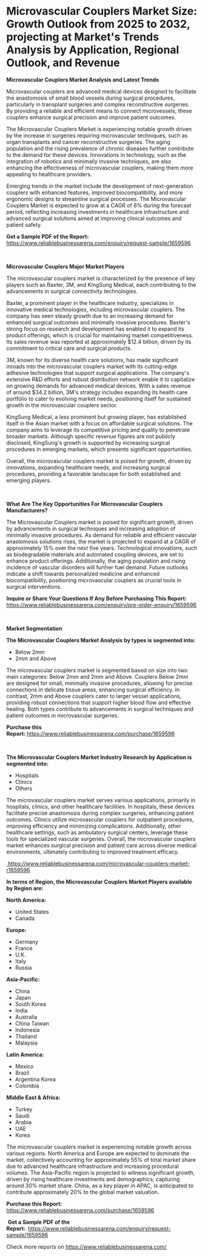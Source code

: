<p><h1>Microvascular Couplers Market Size: Growth Outlook from 2025 to 2032, projecting at Market's Trends Analysis by Application, Regional Outlook, and Revenue</h1></p><p><strong>Microvascular Couplers Market Analysis and Latest Trends</strong></p>
<p><p>Microvascular couplers are advanced medical devices designed to facilitate the anastomosis of small blood vessels during surgical procedures, particularly in transplant surgeries and complex reconstructive surgeries. By providing a reliable and efficient means to connect microvessels, these couplers enhance surgical precision and improve patient outcomes.</p><p>The Microvascular Couplers Market is experiencing notable growth driven by the increase in surgeries requiring microvascular techniques, such as organ transplants and cancer reconstructive surgeries. The aging population and the rising prevalence of chronic diseases further contribute to the demand for these devices. Innovations in technology, such as the integration of robotics and minimally invasive techniques, are also enhancing the effectiveness of microvascular couplers, making them more appealing to healthcare providers.</p><p>Emerging trends in the market include the development of next-generation couplers with enhanced features, improved biocompatibility, and more ergonomic designs to streamline surgical processes. The Microvascular Couplers Market is expected to grow at a CAGR of 6% during the forecast period, reflecting increasing investments in healthcare infrastructure and advanced surgical solutions aimed at improving clinical outcomes and patient safety.</p></p>
<p><strong>Get a Sample PDF of the Report:&nbsp;</strong> <a href="https://www.reliablebusinessarena.com/enquiry/request-sample/1659596?utm_campaign=3354&utm_medium=2&utm_source=Github&utm_content=ia&utm_term=23032025&utm_id=microvascular-couplers">https://www.reliablebusinessarena.com/enquiry/request-sample/1659596</a></p>
<p>&nbsp;</p>
<p><strong>Microvascular Couplers Major Market Players</strong></p>
<p><p>The microvascular couplers market is characterized by the presence of key players such as Baxter, 3M, and KingSung Medical, each contributing to the advancements in surgical connectivity technologies.</p><p>Baxter, a prominent player in the healthcare industry, specializes in innovative medical technologies, including microvascular couplers. The company has seen steady growth due to an increasing demand for enhanced surgical outcomes and minimally invasive procedures. Baxter's strong focus on research and development has enabled it to expand its product offerings, which is crucial for maintaining market competitiveness. Its sales revenue was reported at approximately $12.4 billion, driven by its commitment to critical care and surgical products.</p><p>3M, known for its diverse health care solutions, has made significant inroads into the microvascular couplers market with its cutting-edge adhesive technologies that support surgical applications. The company's extensive R&D efforts and robust distribution network enable it to capitalize on growing demands for advanced medical devices. With a sales revenue of around $34.2 billion, 3M's strategy includes expanding its health care portfolio to cater to evolving market needs, positioning itself for sustained growth in the microvascular couplers sector.</p><p>KingSung Medical, a less prominent but growing player, has established itself in the Asian market with a focus on affordable surgical solutions. The company aims to leverage its competitive pricing and quality to penetrate broader markets. Although specific revenue figures are not publicly disclosed, KingSung's growth is supported by increasing surgical procedures in emerging markets, which presents significant opportunities.</p><p>Overall, the microvascular couplers market is poised for growth, driven by innovations, expanding healthcare needs, and increasing surgical procedures, providing a favorable landscape for both established and emerging players.</p></p>
<p>&nbsp;</p>
<p><strong>What Are The Key Opportunities For Microvascular Couplers Manufacturers?</strong></p>
<p><p>The Microvascular Couplers market is poised for significant growth, driven by advancements in surgical techniques and increasing adoption of minimally invasive procedures. As demand for reliable and efficient vascular anastomosis solutions rises, the market is projected to expand at a CAGR of approximately 15% over the next five years. Technological innovations, such as biodegradable materials and automated coupling devices, are set to enhance product offerings. Additionally, the aging population and rising incidence of vascular disorders will further fuel demand. Future outlooks indicate a shift towards personalized medicine and enhanced biocompatibility, positioning microvascular couplers as crucial tools in surgical interventions.</p></p>
<p><strong>Inquire or Share Your Questions If Any Before Purchasing This Report:</strong> <a href="https://www.reliablebusinessarena.com/enquiry/pre-order-enquiry/1659596?utm_campaign=3354&utm_medium=2&utm_source=Github&utm_content=ia&utm_term=23032025&utm_id=microvascular-couplers">https://www.reliablebusinessarena.com/enquiry/pre-order-enquiry/1659596</a></p>
<p>&nbsp;</p>
<p><strong>Market Segmentation</strong></p>
<p><strong>The Microvascular Couplers Market Analysis by types is segmented into:</strong></p>
<p><ul><li>Below 2mm</li><li>2mm and Above</li></ul></p>
<p><p>The microvascular couplers market is segmented based on size into two main categories: Below 2mm and 2mm and Above. Couplers Below 2mm are designed for small, minimally invasive procedures, allowing for precise connections in delicate tissue areas, enhancing surgical efficiency. In contrast, 2mm and Above couplers cater to larger vessel applications, providing robust connections that support higher blood flow and effective healing. Both types contribute to advancements in surgical techniques and patient outcomes in microvascular surgeries.</p></p>
<p><strong>Purchase this Report:&nbsp;</strong><a href="https://www.reliablebusinessarena.com/purchase/1659596?utm_campaign=3354&utm_medium=2&utm_source=Github&utm_content=ia&utm_term=23032025&utm_id=microvascular-couplers">https://www.reliablebusinessarena.com/purchase/1659596</a></p>
<p>&nbsp;</p>
<p><strong>The Microvascular Couplers Market Industry Research by Application is segmented into:</strong></p>
<p><ul><li>Hospitals</li><li>Clinics</li><li>Others</li></ul></p>
<p><p>The microvascular couplers market serves various applications, primarily in hospitals, clinics, and other healthcare facilities. In hospitals, these devices facilitate precise anastomosis during complex surgeries, enhancing patient outcomes. Clinics utilize microvascular couplers for outpatient procedures, improving efficiency and minimizing complications. Additionally, other healthcare settings, such as ambulatory surgical centers, leverage these tools for specialized vascular surgeries. Overall, the microvascular couplers market enhances surgical precision and patient care across diverse medical environments, ultimately contributing to improved treatment efficacy.</p></p>
<p><a href="https://www.reliablebusinessarena.com/microvascular-couplers-market-r1659596?utm_campaign=3354&utm_medium=2&utm_source=Github&utm_content=ia&utm_term=23032025&utm_id=microvascular-couplers">&nbsp;https://www.reliablebusinessarena.com/microvascular-couplers-market-r1659596</a></p>
<p><strong>In terms of Region, the Microvascular Couplers Market Players available by Region are:</strong></p>
<p>
    <p> <strong> North America: </strong>
        <ul>
            <li>United States</li>
            <li>Canada</li>
        </ul>
        </p> 
    <p> <strong> Europe: </strong>
        <ul>
            <li>Germany</li>
            <li>France</li>
            <li>U.K.</li>
            <li>Italy</li>
            <li>Russia</li>
        </ul>
        </p> 
    <p> <strong> Asia-Pacific: </strong>
        <ul>
            <li>China</li>
            <li>Japan</li>
            <li>South Korea</li>
            <li>India</li>
            <li>Australia</li>
            <li>China Taiwan</li>
            <li>Indonesia</li>
            <li>Thailand</li>
            <li>Malaysia</li>
        </ul>
        </p> 
    <p> <strong> Latin America: </strong>
        <ul>
            <li>Mexico</li>
            <li>Brazil</li>
            <li>Argentina Korea</li>
            <li>Colombia</li>
        </ul>
        </p> 
    <p> <strong> Middle East & Africa: </strong>
        <ul>
            <li>Turkey</li>
            <li>Saudi</li>
            <li>Arabia</li>
            <li>UAE</li>
            <li>Korea</li>
        </ul>
    </p>
    </p>
<p><p>The microvascular couplers market is experiencing notable growth across various regions. North America and Europe are expected to dominate the market, collectively accounting for approximately 55% of total market share due to advanced healthcare infrastructure and increasing procedural volumes. The Asia-Pacific region is projected to witness significant growth, driven by rising healthcare investments and demographics, capturing around 30% market share. China, as a key player in APAC, is anticipated to contribute approximately 20% to the global market valuation.</p></p>
<p><strong>Purchase this Report: </strong><a href="https://www.reliablebusinessarena.com/purchase/1659596?utm_campaign=3354&utm_medium=2&utm_source=Github&utm_content=ia&utm_term=23032025&utm_id=microvascular-couplers">https://www.reliablebusinessarena.com/purchase/1659596</a></p>
<p>&nbsp;<strong>Get a Sample PDF of the Report:&nbsp;&nbsp;</strong><a href="https://www.reliablebusinessarena.com/enquiry/request-sample/1659596?utm_campaign=3354&utm_medium=2&utm_source=Github&utm_content=ia&utm_term=23032025&utm_id=microvascular-couplers">https://www.reliablebusinessarena.com/enquiry/request-sample/1659596</a></p>
<p><strong></strong></p>
<p>Check more reports on <a href="https://www.reliablebusinessarena.com/?utm_campaign=3354&utm_medium=2&utm_source=Github&utm_content=ia&utm_term=23032025&utm_id=microvascular-couplers">https://www.reliablebusinessarena.com/</a></p>